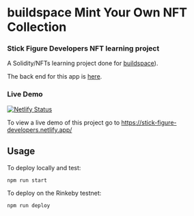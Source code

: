 # buildspace Mint Your Own NFT Collection

### Stick Figure Developers NFT learning project

A Solidity/NFTs learning project done for [buildspace](https://buildspace.so/)).

The back end for this app is [here](https://github.com/jester7/stick-figure-developers-front-end).

### Live Demo
[![Netlify Status](https://api.netlify.com/api/v1/badges/d50c5b61-d4b9-4d91-82d8-c3be1164d26a/deploy-status)](https://app.netlify.com/sites/stick-figure-developers/deploys)

To view a live demo of this project go to https://stick-figure-developers.netlify.app/

## Usage

To deploy locally and test:

```shell
npm run start
```

To deploy on the Rinkeby testnet:
```shell
npm run deploy
```